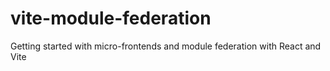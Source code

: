 # vite-module-federation
Getting started with micro-frontends and module federation with React and Vite
